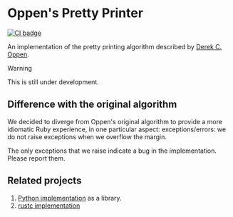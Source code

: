 # Oppen's Pretty Printer
[![CI badge]][CI]
<!-- [![rubygems.org badge]][rubygems.org] -->

[CI badge]: https://github.com/Faveod/oppen-ruby/actions/workflows/ci.yml/badge.svg
[CI]: https://github.com/Faveod/oppen-ruby/actions/workflows/ci.yml

An implementation of the pretty printing algorithm described by
[Derek C. Oppen](https://dl.acm.org/doi/pdf/10.1145/357114.357115).

> [!WARNING]
> This is still under development.

## Difference with the original algorithm

We decided to diverge from Oppen's original algorithm to provide a more
idiomatic Ruby experience, in one particular aspect: exceptions/errors: we do
not raise exceptions when we overflow the margin.

The only exceptions that we raise indicate a bug in the implementation. Please
report them.

## Related projects

1. [Python implementation](https://github.com/stevej2608/oppen-pretty-printer)
as a library.
1. [rustc implementation](https://doc.rust-lang.org/nightly/nightly-rustc/rustc_ast_pretty/pp/index.html)